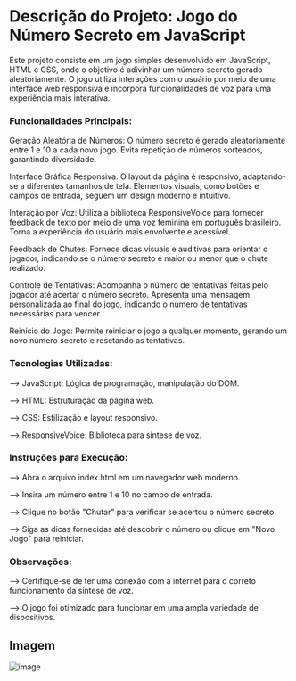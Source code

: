 # Descrição do Projeto: Jogo do Número Secreto em JavaScript

Este projeto consiste em um jogo simples desenvolvido em JavaScript, HTML e CSS, onde o objetivo é adivinhar um número secreto gerado aleatoriamente. O jogo utiliza interações com o usuário por meio de uma interface web responsiva e incorpora funcionalidades de voz para uma experiência mais interativa.

### Funcionalidades Principais:

Geração Aleatória de Números:
O número secreto é gerado aleatoriamente entre 1 e 10 a cada novo jogo.
Evita repetição de números sorteados, garantindo diversidade.

Interface Gráfica Responsiva:
O layout da página é responsivo, adaptando-se a diferentes tamanhos de tela.
Elementos visuais, como botões e campos de entrada, seguem um design moderno e intuitivo.

Interação por Voz:
Utiliza a biblioteca ResponsiveVoice para fornecer feedback de texto por meio de uma voz feminina em português brasileiro.
Torna a experiência do usuário mais envolvente e acessível.

Feedback de Chutes:
Fornece dicas visuais e auditivas para orientar o jogador, indicando se o número secreto é maior ou menor que o chute realizado.

Controle de Tentativas:
Acompanha o número de tentativas feitas pelo jogador até acertar o número secreto.
Apresenta uma mensagem personalizada ao final do jogo, indicando o número de tentativas necessárias para vencer.

Reinício do Jogo:
Permite reiniciar o jogo a qualquer momento, gerando um novo número secreto e resetando as tentativas.

### Tecnologias Utilizadas:

--> JavaScript: Lógica de programação, manipulação do DOM.

--> HTML: Estruturação da página web.

--> CSS: Estilização e layout responsivo.

--> ResponsiveVoice: Biblioteca para síntese de voz.

### Instruções para Execução:

--> Abra o arquivo index.html em um navegador web moderno.

--> Insira um número entre 1 e 10 no campo de entrada.

--> Clique no botão "Chutar" para verificar se acertou o número secreto.

--> Siga as dicas fornecidas até descobrir o número ou clique em "Novo Jogo" para reiniciar.

### Observações:

--> Certifique-se de ter uma conexão com a internet para o correto funcionamento da síntese de voz.

--> O jogo foi otimizado para funcionar em uma ampla variedade de dispositivos.


## Imagem

![image](https://github.com/DaviQzR/Jogo-Do-Numero-Secreto/assets/125469425/b385d0df-ae23-4eb4-a9b6-510edfce25a8)




